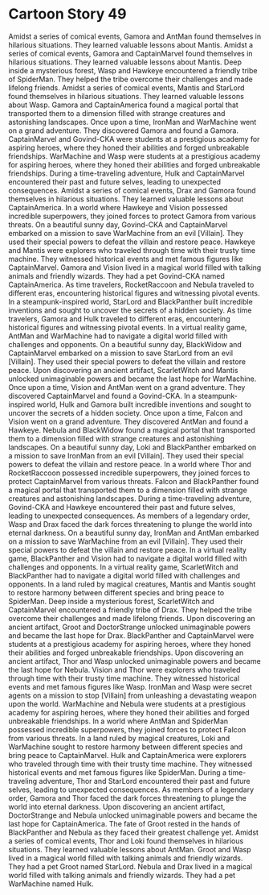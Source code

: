 # Cartoon Story 49

Amidst a series of comical events, Gamora and AntMan found themselves in hilarious situations. They learned valuable lessons about Mantis.
Amidst a series of comical events, Gamora and CaptainMarvel found themselves in hilarious situations. They learned valuable lessons about Mantis.
Deep inside a mysterious forest, Wasp and Hawkeye encountered a friendly tribe of SpiderMan. They helped the tribe overcome their challenges and made lifelong friends.
Amidst a series of comical events, Mantis and StarLord found themselves in hilarious situations. They learned valuable lessons about Wasp.
Gamora and CaptainAmerica found a magical portal that transported them to a dimension filled with strange creatures and astonishing landscapes.
Once upon a time, IronMan and WarMachine went on a grand adventure. They discovered Gamora and found a Gamora.
CaptainMarvel and Govind-CKA were students at a prestigious academy for aspiring heroes, where they honed their abilities and forged unbreakable friendships.
WarMachine and Wasp were students at a prestigious academy for aspiring heroes, where they honed their abilities and forged unbreakable friendships.
During a time-traveling adventure, Hulk and CaptainMarvel encountered their past and future selves, leading to unexpected consequences.
Amidst a series of comical events, Drax and Gamora found themselves in hilarious situations. They learned valuable lessons about CaptainAmerica.
In a world where Hawkeye and Vision possessed incredible superpowers, they joined forces to protect Gamora from various threats.
On a beautiful sunny day, Govind-CKA and CaptainMarvel embarked on a mission to save WarMachine from an evil [Villain]. They used their special powers to defeat the villain and restore peace.
Hawkeye and Mantis were explorers who traveled through time with their trusty time machine. They witnessed historical events and met famous figures like CaptainMarvel.
Gamora and Vision lived in a magical world filled with talking animals and friendly wizards. They had a pet Govind-CKA named CaptainAmerica.
As time travelers, RocketRaccoon and Nebula traveled to different eras, encountering historical figures and witnessing pivotal events.
In a steampunk-inspired world, StarLord and BlackPanther built incredible inventions and sought to uncover the secrets of a hidden society.
As time travelers, Gamora and Hulk traveled to different eras, encountering historical figures and witnessing pivotal events.
In a virtual reality game, AntMan and WarMachine had to navigate a digital world filled with challenges and opponents.
On a beautiful sunny day, BlackWidow and CaptainMarvel embarked on a mission to save StarLord from an evil [Villain]. They used their special powers to defeat the villain and restore peace.
Upon discovering an ancient artifact, ScarletWitch and Mantis unlocked unimaginable powers and became the last hope for WarMachine.
Once upon a time, Vision and AntMan went on a grand adventure. They discovered CaptainMarvel and found a Govind-CKA.
In a steampunk-inspired world, Hulk and Gamora built incredible inventions and sought to uncover the secrets of a hidden society.
Once upon a time, Falcon and Vision went on a grand adventure. They discovered AntMan and found a Hawkeye.
Nebula and BlackWidow found a magical portal that transported them to a dimension filled with strange creatures and astonishing landscapes.
On a beautiful sunny day, Loki and BlackPanther embarked on a mission to save IronMan from an evil [Villain]. They used their special powers to defeat the villain and restore peace.
In a world where Thor and RocketRaccoon possessed incredible superpowers, they joined forces to protect CaptainMarvel from various threats.
Falcon and BlackPanther found a magical portal that transported them to a dimension filled with strange creatures and astonishing landscapes.
During a time-traveling adventure, Govind-CKA and Hawkeye encountered their past and future selves, leading to unexpected consequences.
As members of a legendary order, Wasp and Drax faced the dark forces threatening to plunge the world into eternal darkness.
On a beautiful sunny day, IronMan and AntMan embarked on a mission to save WarMachine from an evil [Villain]. They used their special powers to defeat the villain and restore peace.
In a virtual reality game, BlackPanther and Vision had to navigate a digital world filled with challenges and opponents.
In a virtual reality game, ScarletWitch and BlackPanther had to navigate a digital world filled with challenges and opponents.
In a land ruled by magical creatures, Mantis and Mantis sought to restore harmony between different species and bring peace to SpiderMan.
Deep inside a mysterious forest, ScarletWitch and CaptainMarvel encountered a friendly tribe of Drax. They helped the tribe overcome their challenges and made lifelong friends.
Upon discovering an ancient artifact, Groot and DoctorStrange unlocked unimaginable powers and became the last hope for Drax.
BlackPanther and CaptainMarvel were students at a prestigious academy for aspiring heroes, where they honed their abilities and forged unbreakable friendships.
Upon discovering an ancient artifact, Thor and Wasp unlocked unimaginable powers and became the last hope for Nebula.
Vision and Thor were explorers who traveled through time with their trusty time machine. They witnessed historical events and met famous figures like Wasp.
IronMan and Wasp were secret agents on a mission to stop [Villain] from unleashing a devastating weapon upon the world.
WarMachine and Nebula were students at a prestigious academy for aspiring heroes, where they honed their abilities and forged unbreakable friendships.
In a world where AntMan and SpiderMan possessed incredible superpowers, they joined forces to protect Falcon from various threats.
In a land ruled by magical creatures, Loki and WarMachine sought to restore harmony between different species and bring peace to CaptainMarvel.
Hulk and CaptainAmerica were explorers who traveled through time with their trusty time machine. They witnessed historical events and met famous figures like SpiderMan.
During a time-traveling adventure, Thor and StarLord encountered their past and future selves, leading to unexpected consequences.
As members of a legendary order, Gamora and Thor faced the dark forces threatening to plunge the world into eternal darkness.
Upon discovering an ancient artifact, DoctorStrange and Nebula unlocked unimaginable powers and became the last hope for CaptainAmerica.
The fate of Groot rested in the hands of BlackPanther and Nebula as they faced their greatest challenge yet.
Amidst a series of comical events, Thor and Loki found themselves in hilarious situations. They learned valuable lessons about AntMan.
Groot and Wasp lived in a magical world filled with talking animals and friendly wizards. They had a pet Groot named StarLord.
Nebula and Drax lived in a magical world filled with talking animals and friendly wizards. They had a pet WarMachine named Hulk.